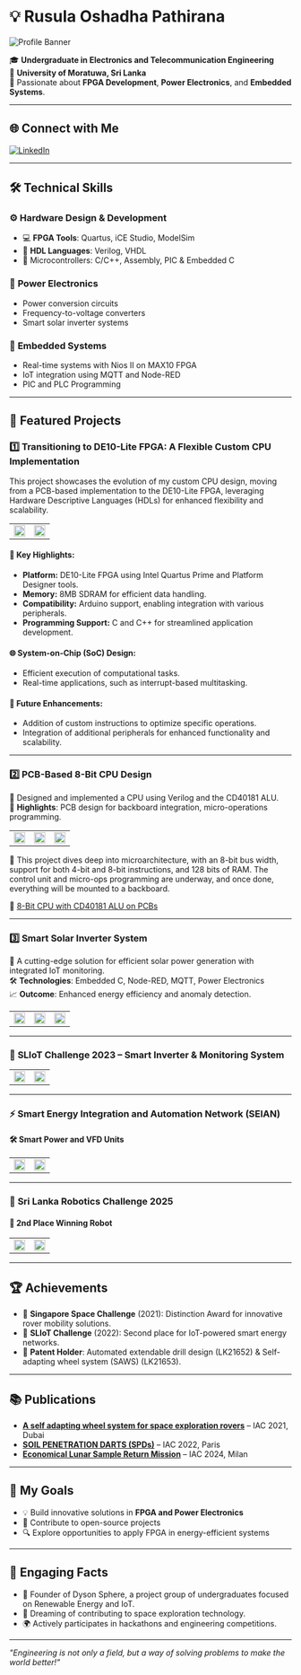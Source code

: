 # 💡 Rusula Oshadha Pathirana

![Profile Banner](Images/Profile_banner.jpg)

🎓 **Undergraduate in Electronics and Telecommunication Engineering**  
📍 **University of Moratuwa, Sri Lanka**  
🌟 Passionate about **FPGA Development**, **Power Electronics**, and **Embedded Systems**.

---

## 🌐 Connect with Me

[![LinkedIn](https://img.shields.io/badge/LinkedIn-Oshadha%20Pathirana-blue?logo=linkedin&logoColor=white)](http://www.linkedin.com/in/oshadhapathirana)  

---

## 🛠️ Technical Skills

### ⚙️ **Hardware Design & Development**
- 💻 **FPGA Tools**: Quartus, iCE Studio, ModelSim  
- 🔌 **HDL Languages**: Verilog, VHDL  
- 🧠 Microcontrollers: C/C++, Assembly, PIC & Embedded C

### 🔋 **Power Electronics**
- Power conversion circuits  
- Frequency-to-voltage converters  
- Smart solar inverter systems

### 📡 **Embedded Systems**
- Real-time systems with Nios II on MAX10 FPGA  
- IoT integration using MQTT and Node-RED  
- PIC and PLC Programming

---

## 🚀 Featured Projects

### 1️⃣ **Transitioning to DE10-Lite FPGA: A Flexible Custom CPU Implementation**

This project showcases the evolution of my custom CPU design, moving from a PCB-based implementation to the DE10-Lite FPGA, leveraging Hardware Descriptive Languages (HDLs) for enhanced flexibility and scalability.

<table style="border-collapse: collapse;">
<tr>
<td><img src="Images/9.jpg" height= "100%" width="100%" style="padding: 0;"></td>
<td><img src="Images/10.jpg" height= "100%" width="100%" style="padding: 0;"></td>
</tr>
</table>

#### 🔑 Key Highlights:
- **Platform:** DE10-Lite FPGA using Intel Quartus Prime and Platform Designer tools.  
- **Memory:** 8MB SDRAM for efficient data handling.  
- **Compatibility:** Arduino support, enabling integration with various peripherals.  
- **Programming Support:** C and C++ for streamlined application development.

#### 🌐 System-on-Chip (SoC) Design:
- Efficient execution of computational tasks.  
- Real-time applications, such as interrupt-based multitasking.

#### 🚀 Future Enhancements:
- Addition of custom instructions to optimize specific operations.  
- Integration of additional peripherals for enhanced functionality and scalability.

---

### 2️⃣ **PCB-Based 8-Bit CPU Design**

💾 Designed and implemented a CPU using Verilog and the CD40181 ALU.  
📐 **Highlights**: PCB design for backboard integration, micro-operations programming.

<table style="border-collapse: collapse;">
<tr>
<td><img src="Images/6.jpg" width="100%" style="padding: 0;"></td>
<td><img src="Images/7.jpg" width="100%" style="padding: 0;"></td>
<td><img src="Images/8.jpg" width="100%" style="padding: 0;"></td>
</tr>
</table>

🧠 This project dives deep into microarchitecture, with an 8-bit bus width, support for both 4-bit and 8-bit instructions, and 128 bits of RAM. The control unit and micro-ops programming are underway, and once done, everything will be mounted to a backboard.

🔗 [8-Bit CPU with CD40181 ALU on PCBs](https://github.com/OshadhaPathirana/8-Bit-CPU-with-CD40181-ALU-on-PCBs)

---

### 3️⃣ **Smart Solar Inverter System**

🔋 A cutting-edge solution for efficient solar power generation with integrated IoT monitoring.  
🛠️ **Technologies**: Embedded C, Node-RED, MQTT, Power Electronics  
📈 **Outcome**: Enhanced energy efficiency and anomaly detection.

<table style="border-collapse: collapse;">
<tr>
<td><img src="Images/11.jpg" width="100%" style="padding: 0;"></td>
<td><img src="Images/12.jpg" width="100%" style="padding: 0;"></td>
<td><img src="Images/14.jpg" width="100%" style="padding: 0;"></td>
</tr>
</table>

---

### 🧠 **SLIoT Challenge 2023 – Smart Inverter & Monitoring System**
<table style="border-collapse: collapse;">
<tr>
<td><img src="Images/2.jpg" width="100%" style="padding: 0;"></td>
<td><img src="Images/3.jpg" width="100%" style="padding: 0;"></td>
</tr>
</table>

---

### ⚡ **Smart Energy Integration and Automation Network (SEIAN)**  
#### 🛠 Smart Power and VFD Units
<table style="border-collapse: collapse;">
<tr>
<td><img src="Images/4.jpg" width="100%" style="padding: 0;"></td>
<td><img src="Images/5.jpg" width="100%" style="padding: 0;"></td>
</tr>
</table>

---

### 🤖 **Sri Lanka Robotics Challenge 2025**  
#### 🥈 2nd Place Winning Robot
<table style="border-collapse: collapse;">
<tr>
<td><img src="Images/15.jpg" width="100%" style="padding: 0;"></td>
<td><img src="Images/16.jpg" width="100%" style="padding: 0;"></td>
</tr>
</table>

---

## 🏆 Achievements

- 🥇 **Singapore Space Challenge** (2021): Distinction Award for innovative rover mobility solutions.  
- 🥈 **SLIoT Challenge** (2022): Second place for IoT-powered smart energy networks.  
- 🏅 **Patent Holder**: Automated extendable drill design (LK21652) & Self-adapting wheel system (SAWS) (LK21653).

---

## 📚 Publications

- **[A self adapting wheel system for space exploration rovers](https://iafastro.directory/iac/paper/id/65366/summary/)** – IAC 2021, Dubai  
- **[SOIL PENETRATION DARTS (SPDs)](https://iafastro.directory/iac/paper/id/72590/summary/)** – IAC 2022, Paris  
- **[Economical Lunar Sample Return Mission](https://iafastro.directory/iac/paper/id/89101/summary/)** – IAC 2024, Milan

---

## 🎯 My Goals

- 💡 Build innovative solutions in **FPGA and Power Electronics**  
- 🌱 Contribute to open-source projects  
- 🔍 Explore opportunities to apply FPGA in energy-efficient systems

---

## 🎨 Engaging Facts

- 🌟 Founder of Dyson Sphere, a project group of undergraduates focused on Renewable Energy and IoT.  
- 🚀 Dreaming of contributing to space exploration technology.  
- 🌍 Actively participates in hackathons and engineering competitions.

---

_"Engineering is not only a field, but a way of solving problems to make the world better!"_
